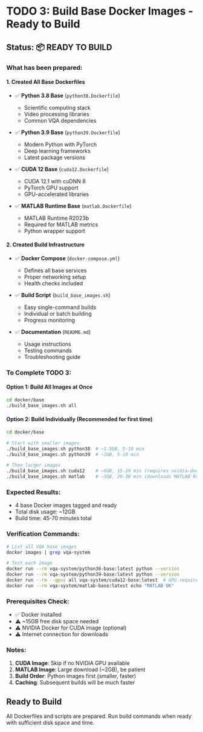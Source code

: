 # TODO 3: Build Base Docker Images - Ready to Build

## Status: 📦 READY TO BUILD

### What has been prepared:

#### 1. Created All Base Dockerfiles
- ✅ **Python 3.8 Base** (`python38.Dockerfile`)
  - Scientific computing stack
  - Video processing libraries
  - Common VQA dependencies
  
- ✅ **Python 3.9 Base** (`python39.Dockerfile`)
  - Modern Python with PyTorch
  - Deep learning frameworks
  - Latest package versions
  
- ✅ **CUDA 12 Base** (`cuda12.Dockerfile`)
  - CUDA 12.1 with cuDNN 8
  - PyTorch GPU support
  - GPU-accelerated libraries
  
- ✅ **MATLAB Runtime Base** (`matlab.Dockerfile`)
  - MATLAB Runtime R2023b
  - Required for MATLAB metrics
  - Python wrapper support

#### 2. Created Build Infrastructure
- ✅ **Docker Compose** (`docker-compose.yml`)
  - Defines all base services
  - Proper networking setup
  - Health checks included

- ✅ **Build Script** (`build_base_images.sh`)
  - Easy single-command builds
  - Individual or batch building
  - Progress monitoring

- ✅ **Documentation** (`README.md`)
  - Usage instructions
  - Testing commands
  - Troubleshooting guide

### To Complete TODO 3:

#### Option 1: Build All Images at Once
```bash
cd docker/base
./build_base_images.sh all
```

#### Option 2: Build Individually (Recommended for first time)
```bash
cd docker/base

# Start with smaller images
./build_base_images.sh python38  # ~1.5GB, 5-10 min
./build_base_images.sh python39  # ~2GB, 5-10 min

# Then larger images
./build_base_images.sh cuda12    # ~6GB, 15-20 min (requires nvidia-docker)
./build_base_images.sh matlab    # ~3GB, 20-30 min (downloads MATLAB Runtime)
```

### Expected Results:
- 4 base Docker images tagged and ready
- Total disk usage: ~12GB
- Build time: 45-70 minutes total

### Verification Commands:
```bash
# List all VQA base images
docker images | grep vqa-system

# Test each image
docker run --rm vqa-system/python38-base:latest python --version
docker run --rm vqa-system/python39-base:latest python --version
docker run --rm --gpus all vqa-system/cuda12-base:latest  # GPU required
docker run --rm vqa-system/matlab-base:latest echo "MATLAB OK"
```

### Prerequisites Check:
- ✅ Docker installed
- ⚠️ ~15GB free disk space needed
- ⚠️ NVIDIA Docker for CUDA image (optional)
- ⚠️ Internet connection for downloads

### Notes:
1. **CUDA Image**: Skip if no NVIDIA GPU available
2. **MATLAB Image**: Large download (~2GB), be patient
3. **Build Order**: Python images first (smaller, faster)
4. **Caching**: Subsequent builds will be much faster

## Ready to Build
All Dockerfiles and scripts are prepared. Run build commands when ready with sufficient disk space and time.